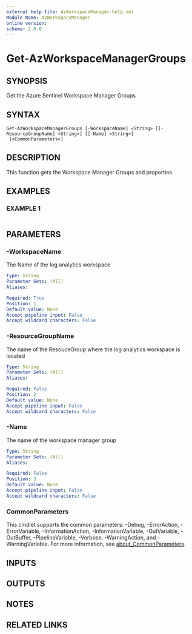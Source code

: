 ```yaml
---
external help file: AzWorkspaceManager-help.xml
Module Name: AzWorkspaceManager
online version:
schema: 2.0.0
---
```


# Get-AzWorkspaceManagerGroups

## SYNOPSIS
Get the Azure Sentinel Workspace Manager Groups

## SYNTAX

```
Get-AzWorkspaceManagerGroups [-WorkspaceName] <String> [[-ResourceGroupName] <String>] [[-Name] <String>]
 [<CommonParameters>]
```

## DESCRIPTION
This function gets the Workspace Manager Groups and properties

## EXAMPLES

### EXAMPLE 1
```

```

## PARAMETERS

### -WorkspaceName
The Name of the log analytics workspace

```yaml
Type: String
Parameter Sets: (All)
Aliases:

Required: True
Position: 1
Default value: None
Accept pipeline input: False
Accept wildcard characters: False
```

### -ResourceGroupName
The name of the ResouceGroup where the log analytics workspace is located

```yaml
Type: String
Parameter Sets: (All)
Aliases:

Required: False
Position: 2
Default value: None
Accept pipeline input: False
Accept wildcard characters: False
```

### -Name
The name of the workspace manager group

```yaml
Type: String
Parameter Sets: (All)
Aliases:

Required: False
Position: 3
Default value: None
Accept pipeline input: False
Accept wildcard characters: False
```

### CommonParameters
This cmdlet supports the common parameters: -Debug, -ErrorAction, -ErrorVariable, -InformationAction, -InformationVariable, -OutVariable, -OutBuffer, -PipelineVariable, -Verbose, -WarningAction, and -WarningVariable. For more information, see [about_CommonParameters](http://go.microsoft.com/fwlink/?LinkID=113216).

## INPUTS

## OUTPUTS

## NOTES

## RELATED LINKS
